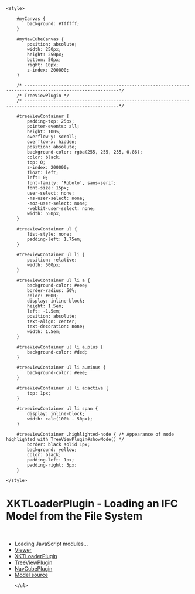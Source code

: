 <!DOCTYPE html>
<html>
<head>
    <meta charset="utf-8"/>
    <meta content="width=device-width, initial-scale=1" name="viewport">
    <title>XKTLoaderPlugin - Loading an IFC Model from the File System</title>
    <link href="css/styles.css" rel="stylesheet" type="text/css"/>

    <style>

        #myCanvas {
            background: #ffffff;
        }

        #myNavCubeCanvas {
            position: absolute;
            width: 250px;
            height: 250px;
            bottom: 50px;
            right: 10px;
            z-index: 200000;
        }

        /* ----------------------------------------------------------------------------------------------------------*/
        /* TreeViewPlugin */
        /* ----------------------------------------------------------------------------------------------------------*/

        #treeViewContainer {
            padding-top: 25px;
            pointer-events: all;
            height: 100%;
            overflow-y: scroll;
            overflow-x: hidden;
            position: absolute;
            background-color: rgba(255, 255, 255, 0.86);
            color: black;
            top: 0;
            z-index: 200000;
            float: left;
            left: 0;
            font-family: 'Roboto', sans-serif;
            font-size: 15px;
            user-select: none;
            -ms-user-select: none;
            -moz-user-select: none;
            -webkit-user-select: none;
            width: 550px;
        }

        #treeViewContainer ul {
            list-style: none;
            padding-left: 1.75em;
        }

        #treeViewContainer ul li {
            position: relative;
            width: 500px;
        }

        #treeViewContainer ul li a {
            background-color: #eee;
            border-radius: 50%;
            color: #000;
            display: inline-block;
            height: 1.5em;
            left: -1.5em;
            position: absolute;
            text-align: center;
            text-decoration: none;
            width: 1.5em;
        }

        #treeViewContainer ul li a.plus {
            background-color: #ded;
        }

        #treeViewContainer ul li a.minus {
            background-color: #eee;
        }

        #treeViewContainer ul li a:active {
            top: 1px;
        }

        #treeViewContainer ul li span {
            display: inline-block;
            width: calc(100% - 50px);
        }

        #treeViewContainer .highlighted-node { /* Appearance of node highlighted with TreeViewPlugin#showNode() */
            border: black solid 1px;
            background: yellow;
            color: black;
            padding-left: 1px;
            padding-right: 5px;
        }

    </style>

</head>
<body>

<canvas id="myCanvas"></canvas>

<canvas id="myNavCubeCanvas"></canvas>

<div id="treeViewContainer"></div>

<div id="info">
    <h1>XKTLoaderPlugin - Loading an IFC Model from the File System</h1><br>
    <ul>
        <li>
            <div id="time">Loading JavaScript modules...</div>
        </li>
        <li>
            <a href="./../docs/class/src/viewer/Viewer.js~Viewer.html"
               target="_other">Viewer</a>
        </li>
        <li>
            <a href="./../docs/class/src/plugins/XKTLoaderPlugin/XKTLoaderPlugin.js~XKTLoaderPlugin.html"
               target="_other">XKTLoaderPlugin</a>
        </li>
        <li>
            <a href="./../docs/class/src/plugins/TreeViewPlugin/TreeViewPlugin.js~TreeViewPlugin.html"
               target="_other">TreeViewPlugin</a>
        </li>
        <li>
            <a href="./../docs/class/src/plugins/NavCubePlugin/NavCubePlugin.js~NavCubePlugin.html"
               target="_other">NavCubePlugin</a>
        </li>
        <li>
            <a href="http://openifcmodel.cs.auckland.ac.nz/Model/Details/274"
               target="_other">Model source</a>
        </li>

    </ul>
</div>

</body>

<script type="module">

    //------------------------------------------------------------------------------------------------------------------
    // Import the modules we need for this example
    //------------------------------------------------------------------------------------------------------------------
    
    import {Viewer} from "https://xeokit.github.io/xeokit-sdk//src/viewer/Viewer.js";
    import {XKTLoaderPlugin} from "https://xeokit.github.io/xeokit-sdk/src/plugins/XKTLoaderPlugin/XKTLoaderPlugin.js";
    import {AmbientLight} from 'https://xeokit.github.io/xeokit-sdk/src/viewer/scene/lights/AmbientLight.js';
    import {NavCubePlugin} from "https://xeokit.github.io/xeokit-sdk/src/plugins/NavCubePlugin/NavCubePlugin.js";
    import {TreeViewPlugin} from "https://xeokit.github.io/xeokit-sdk/src/plugins/TreeViewPlugin/TreeViewPlugin.js";
    
    //------------------------------------------------------------------------------------------------------------------
    // Create a Viewer, arrange the camera, tweak x-ray and highlight materials
    //------------------------------------------------------------------------------------------------------------------

    const viewer = new Viewer({
        canvasId: "myCanvas",
        transparent: true
    });

    viewer.cameraControl.followPointer = true;

    viewer.camera.eye = [-3.933, 2.855, 27.018];
    viewer.camera.look = [4.400, 3.724, 8.899];
    viewer.camera.up = [-0.018, 0.999, 0.039];

    viewer.cameraFlight.fitFOV = 15;

    viewer.scene.xrayMaterial.fillAlpha = 0.1;
    viewer.scene.xrayMaterial.fillColor = [0, 0, 0];
    viewer.scene.xrayMaterial.edgeAlpha = 0.4;
    viewer.scene.xrayMaterial.edgeColor = [0, 0, 0];

    viewer.scene.highlightMaterial.fillAlpha = 0.3;
    viewer.scene.highlightMaterial.edgeColor = [1, 1, 0];

    //------------------------------------------------------------------------------------------------------------------
    // Create a NavCube
    //------------------------------------------------------------------------------------------------------------------

    new NavCubePlugin(viewer, {
        canvasId: "myNavCubeCanvas",
        visible: true,
        size: 250,
        alignment: "bottomRight",
        bottomMargin: 100,
        rightMargin: 10
    });

    //------------------------------------------------------------------------------------------------------------------
    // Create an IFC structure tree view
    //------------------------------------------------------------------------------------------------------------------

    const treeView = new TreeViewPlugin(viewer, {
        containerElement: document.getElementById("treeViewContainer"),
        autoExpandDepth: 1 // Initially expand the root tree node
    });

    //------------------------------------------------------------------------------------------------------------------
    // Load model and metadata
    //------------------------------------------------------------------------------------------------------------------

    const xktLoader = new XKTLoaderPlugin(viewer);

    const model = xktLoader.load({
        id: "myModel",
        src: "./duplex/duplex.xkt",
        metaModelSrc: "./duplex/duplex.json", // Creates a MetaObject instances in scene.metaScene.metaObjects
        excludeTypes: ["IfcSpace"],
        edges: true
    });

    const t0 = performance.now();
    document.getElementById("time").innerHTML = "Loading model...";
    model.on("loaded", function () {
        const t1 = performance.now();
        document.getElementById("time").innerHTML = "Model loaded in " + Math.floor(t1 - t0) / 1000.0 + " seconds<br>Objects: " + model.numEntities;
    });

    //------------------------------------------------------------------------------------------------------------------
    // Mouse over Entities to highlight them
    //------------------------------------------------------------------------------------------------------------------

    var lastEntity = null;

    viewer.scene.input.on("mousemove", function (coords) {

        var hit = viewer.scene.pick({
            canvasPos: coords
        });

        if (hit) {

            if (!lastEntity || hit.entity.id !== lastEntity.id) {

                if (lastEntity) {
                    lastEntity.highlighted = false;
                }

                lastEntity = hit.entity;
                hit.entity.highlighted = true;
            }
        } else {

            if (lastEntity) {
                lastEntity.highlighted = false;
                lastEntity = null;
            }
        }
    });


</script>
</html>
